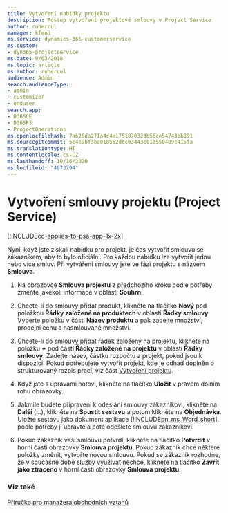 ```yaml
---
title: Vytvoření nabídky projektu
description: Postup vytvoření projektové smlouvy v Project Service
author: ruhercul
manager: kfend
ms.service: dynamics-365-customerservice
ms.custom:
- dyn365-projectservice
ms.date: 8/03/2018
ms.topic: article
ms.author: ruhercul
audience: Admin
search.audienceType:
- admin
- customizer
- enduser
search.app:
- D365CE
- D365PS
- ProjectOperations
ms.openlocfilehash: 7a626da271a4c4e1751870323b56ce54743bb891
ms.sourcegitcommit: 5c4c9bf3ba018562d6cb3443c01d550489c415fa
ms.translationtype: HT
ms.contentlocale: cs-CZ
ms.lasthandoff: 10/16/2020
ms.locfileid: "4073794"
---
```

# <a name="create-a-project-contract-project-service"></a>Vytvoření smlouvy projektu (Project Service)

[!INCLUDE[cc-applies-to-psa-app-1x-2x](../includes/cc-applies-to-psa-app-1x-2x.md)]

Nyní, když jste získali nabídku pro projekt, je čas vytvořit smlouvu se zákazníkem, aby to bylo oficiální. Pro každou nabídku lze vytvořit jednu nebo více smluv. Při vytváření smlouvy jste ve fázi projektu s názvem **Smlouva**.  
  
1. Na obrazovce **Smlouva projektu** z předchozího kroku podle potřeby změňte jakékoli informace v oblasti **Souhrn**.  
  
2. Chcete-li do smlouvy přidat produkt, klikněte na tlačítko **Nový** pod položkou **Řádky založené na produktech** v oblasti **Řádky smlouvy**. Vyberte položku v části **Název produktu** a pak zadejte množství, prodejní cenu a nasmlouvané množství.  
  
3. Chcete-li do smlouvy přidat řádek založený na projektu, klikněte na položku **+** pod částí **Řádky založené na projektu** v oblasti **Řádky smlouvy**. Zadejte název, částku rozpočtu a projekt, pokud jsou k dispozici. Pokud potřebujete vytvořit projekt, kde je odhad doplněn o strukturovaný rozpis prací, viz část [Vytvoření projektu](../psa/create-project.md).  
  
4. Když jste s úpravami hotovi, klikněte na tlačítko **Uložit** v pravém dolním rohu obrazovky.  
  
5. Jakmile budete připraveni k odeslání smlouvy zákazníkovi, klikněte na **Další** (…), klikněte na **Spustit sestavu** a potom klikněte na **Objednávka**. Uložte sestavu jako dokument aplikace [!INCLUDE[pn_ms_Word_short](../includes/pn-ms-word-short.md)], podle potřeby ji upravte a poté odešlete smlouvu zákazníkovi.  
  
6. Pokud zákazník vaši smlouvu potvrdí, klikněte na tlačítko **Potvrdit** v horní části obrazovky **Smlouva projektu**. Pokud zákazník chce některé položky změnit, vytvořte novou smlouvu. Pokud se zákazník rozhodne, že v současné době služby využívat nechce, klikněte na tlačítko **Zavřít jako ztraceno** v horní části obrazovky **Smlouva projektu**.  
  
### <a name="see-also"></a>Viz také  
 [Příručka pro manažera obchodních vztahů](../psa/account-manager-guide.md)
